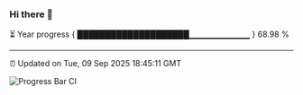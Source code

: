 ### Hi there 👋

⏳ Year progress { ████████████████████▁▁▁▁▁▁▁▁▁▁ } 68.98 %

---

⏰ Updated on Tue, 09 Sep 2025 18:45:11 GMT

![Progress Bar CI](https://github.com/IshwaranRudhara/GIT-ACTION/workflows/Progress%20Bar%20CI/badge.svg)
